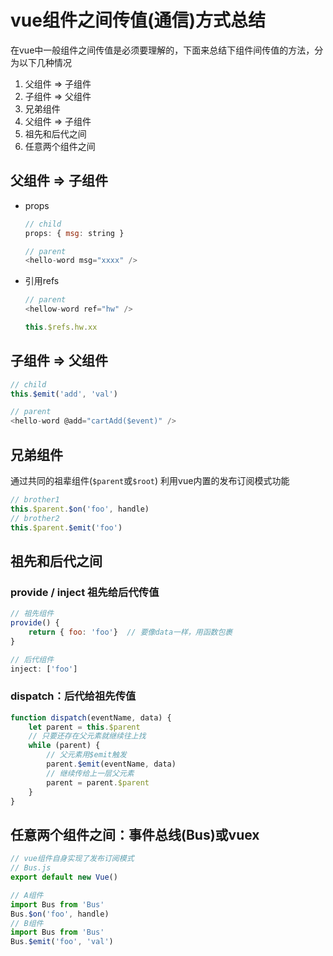 
# vue组件之间传值(通信)方式总结

在vue中一般组件之间传值是必须要理解的，下面来总结下组件间传值的方法，分为以下几种情况
1. 父组件 => 子组件
2. 子组件 => 父组件
3. 兄弟组件
4. 父组件 => 子组件
5. 祖先和后代之间
6. 任意两个组件之间

## 父组件 => 子组件
- props

  ```js
  // child
  props: { msg: string }

  // parent
  <hello-word msg="xxxx" />
  ```

- 引用refs
  ```js
  // parent
  <hellow-word ref="hw" />

  this.$refs.hw.xx
  ```

## 子组件 => 父组件
```js
// child
this.$emit('add', 'val')

// parent
<hello-word @add="cartAdd($event)" />
```

## 兄弟组件
通过共同的祖辈组件(`$parent`或`$root`) 利用vue内置的发布订阅模式功能
```js
// brother1
this.$parent.$on('foo', handle)
// brother2
this.$parent.$emit('foo')
```

## 祖先和后代之间

### provide / inject 祖先给后代传值
```js
// 祖先组件
provide() {
    return { foo: 'foo'}  // 要像data一样，用函数包裹
}

// 后代组件
inject: ['foo']
```
  
### dispatch：后代给祖先传值
```js
function dispatch(eventName, data) {
    let parent = this.$parent
    // 只要还存在父元素就继续往上找
    while (parent) {
        // 父元素用$emit触发
        parent.$emit(eventName, data)
        // 继续传给上一层父元素
        parent = parent.$parent
    }
}
```

## 任意两个组件之间：事件总线(Bus)或vuex
```js
// vue组件自身实现了发布订阅模式
// Bus.js
export default new Vue()

// A组件
import Bus from 'Bus'
Bus.$on('foo', handle)
// B组件
import Bus from 'Bus'
Bus.$emit('foo', 'val')
```